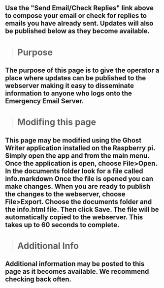 ## Use the "Send Email/Check Replies" link above to compose your email or check for replies to emails you have already sent. Updates will also be published below as they become available. 

> # Purpose

## The purpose of this page is to give the operator a place where updates can be published to the webserver making it easy to disseminate information to anyone who logs onto the Emergency Email Server.

> # Modifing this page

## This page may be modified using the Ghost Writer application installed on the Raspberry pi. Simply open the app and from the main menu. Once the application is open, choose File>Open. In the documents folder look for a file called info.markdown Once the file is opened you can make changes. When you are ready to publish the changes to the webserver, choose File>Export. Choose the documents folder and the info.html file. Then click Save. The file will be automatically copied to the webserver. This takes up to 60 seconds to complete. 

> # Additional Info

## Additional information may be posted to this page as it becomes available. We recommend checking back often.



